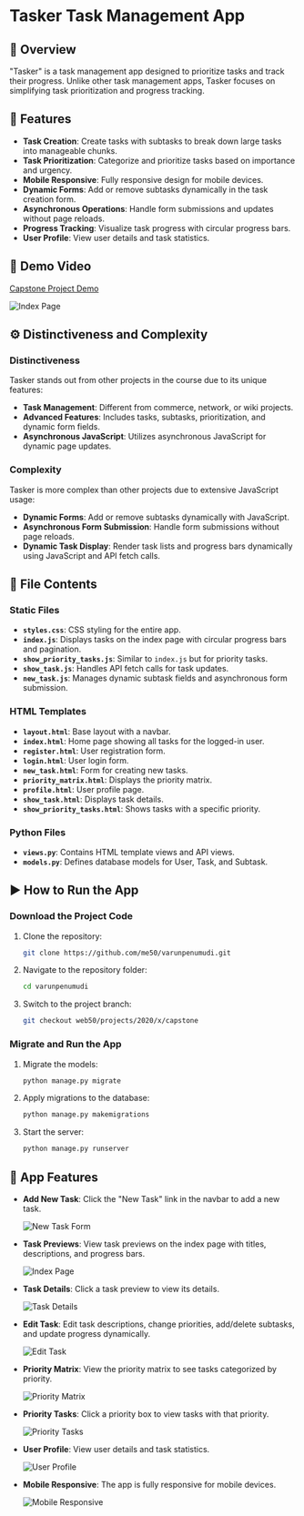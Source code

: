 # Tasker Task Management App

## 📖 Overview

"Tasker" is a task management app designed to prioritize tasks and track their progress. Unlike other task management apps, Tasker focuses on simplifying task prioritization and progress tracking.

## 🎯 Features

- **Task Creation**: Create tasks with subtasks to break down large tasks into manageable chunks.
- **Task Prioritization**: Categorize and prioritize tasks based on importance and urgency.
- **Mobile Responsive**: Fully responsive design for mobile devices.
- **Dynamic Forms**: Add or remove subtasks dynamically in the task creation form.
- **Asynchronous Operations**: Handle form submissions and updates without page reloads.
- **Progress Tracking**: Visualize task progress with circular progress bars.
- **User Profile**: View user details and task statistics.

## 🎥 Demo Video

[Capstone Project Demo](https://youtu.be/tPgiXyVhU0U)

![Index Page](media/web_app_images/index_page.png)

## ⚙️ Distinctiveness and Complexity

### Distinctiveness

Tasker stands out from other projects in the course due to its unique features:

- **Task Management**: Different from commerce, network, or wiki projects.
- **Advanced Features**: Includes tasks, subtasks, prioritization, and dynamic form fields.
- **Asynchronous JavaScript**: Utilizes asynchronous JavaScript for dynamic page updates.

### Complexity

Tasker is more complex than other projects due to extensive JavaScript usage:

- **Dynamic Forms**: Add or remove subtasks dynamically with JavaScript.
- **Asynchronous Form Submission**: Handle form submissions without page reloads.
- **Dynamic Task Display**: Render task lists and progress bars dynamically using JavaScript and API fetch calls.

## 📂 File Contents

### Static Files

- **`styles.css`**: CSS styling for the entire app.
- **`index.js`**: Displays tasks on the index page with circular progress bars and pagination.
- **`show_priority_tasks.js`**: Similar to `index.js` but for priority tasks.
- **`show_task.js`**: Handles API fetch calls for task updates.
- **`new_task.js`**: Manages dynamic subtask fields and asynchronous form submission.

### HTML Templates

- **`layout.html`**: Base layout with a navbar.
- **`index.html`**: Home page showing all tasks for the logged-in user.
- **`register.html`**: User registration form.
- **`login.html`**: User login form.
- **`new_task.html`**: Form for creating new tasks.
- **`priority_matrix.html`**: Displays the priority matrix.
- **`profile.html`**: User profile page.
- **`show_task.html`**: Displays task details.
- **`show_priority_tasks.html`**: Shows tasks with a specific priority.

### Python Files

- **`views.py`**: Contains HTML template views and API views.
- **`models.py`**: Defines database models for User, Task, and Subtask.

## ▶️ How to Run the App

### Download the Project Code

1. Clone the repository:

    ```bash
    git clone https://github.com/me50/varunpenumudi.git
    ```

2. Navigate to the repository folder:

    ```bash
    cd varunpenumudi
    ```

3. Switch to the project branch:

    ```bash
    git checkout web50/projects/2020/x/capstone
    ```

### Migrate and Run the App

1. Migrate the models:

    ```bash
    python manage.py migrate
    ```

2. Apply migrations to the database:

    ```bash
    python manage.py makemigrations
    ```

3. Start the server:

    ```bash
    python manage.py runserver
    ```

## 📱 App Features

- **Add New Task**: Click the "New Task" link in the navbar to add a new task.

    ![New Task Form](media/web_app_images/new_task_form.png)

- **Task Previews**: View task previews on the index page with titles, descriptions, and progress bars.

    ![Index Page](media/web_app_images/index_page.png)

- **Task Details**: Click a task preview to view its details.

    ![Task Details](media/web_app_images/Task_contents_page.png)

- **Edit Task**: Edit task descriptions, change priorities, add/delete subtasks, and update progress dynamically.

    ![Edit Task](media/web_app_images/editing_task.png)

- **Priority Matrix**: View the priority matrix to see tasks categorized by priority.

    ![Priority Matrix](media/web_app_images/priority_matrix.png)

- **Priority Tasks**: Click a priority box to view tasks with that priority.

    ![Priority Tasks](media/web_app_images/important_and_urgent.png)

- **User Profile**: View user details and task statistics.

    ![User Profile](media/web_app_images/user_profile.png)

- **Mobile Responsive**: The app is fully responsive for mobile devices.

    ![Mobile Responsive](media/web_app_images/mobile_responsive.png)
